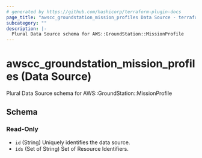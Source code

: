 ```yaml
---
# generated by https://github.com/hashicorp/terraform-plugin-docs
page_title: "awscc_groundstation_mission_profiles Data Source - terraform-provider-awscc"
subcategory: ""
description: |-
  Plural Data Source schema for AWS::GroundStation::MissionProfile
---
```


# awscc_groundstation_mission_profiles (Data Source)

Plural Data Source schema for AWS::GroundStation::MissionProfile



<!-- schema generated by tfplugindocs -->
## Schema

### Read-Only

- `id` (String) Uniquely identifies the data source.
- `ids` (Set of String) Set of Resource Identifiers.


